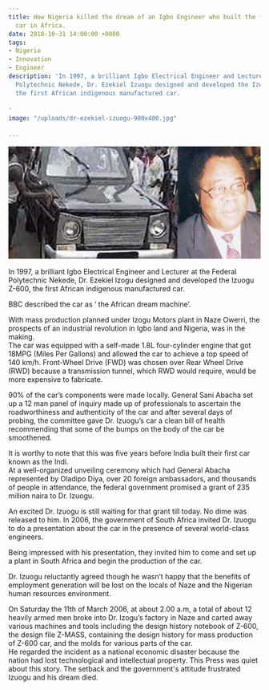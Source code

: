 ```yaml
---
title: How Nigeria killed the dream of an Igbo Engineer who built the first indigenous
  car in Africa.
date: 2018-10-31 14:00:00 +0000
tags:
- Nigeria
- Innovation
- Engineer
description: 'In 1997, a brilliant Igbo Electrical Engineer and Lecturer at the Federal
  Polytechnic Nekede, Dr. Ezekiel Izuogu designed and developed the Izuogu Z-600,
  the first African indigenous manufactured car.

'
image: "/uploads/dr-ezekiel-izuogu-900x400.jpg"

---
```

![](/uploads/dr-ezekiel-izuogu-900x400.jpg)

In 1997, a brilliant Igbo Electrical Engineer and Lecturer at the Federal Polytechnic Nekede, Dr. Ezekiel Izogu designed and developed the Izuogu Z-600, the first African indigenous manufactured car.

  
BBC described the car as ‘ the African dream machine’.   
  
With mass production planned under Izogu Motors plant in Naze Owerri, the prospects of an industrial revolution in Igbo land and Nigeria, was in the making.  
The car was equipped with a self-made 1.8L four-cylinder engine that got 18MPG (Miles Per Gallons) and allowed the car to achieve a top speed of 140 km/h. Front-Wheel Drive (FWD) was chosen over Rear Wheel Drive (RWD) because a transmission tunnel, which RWD would require, would be more expensive to fabricate.

  
90% of the car’s components were made locally. General Sani Abacha set up a 12 man panel of inquiry made up of professionals to ascertain the roadworthiness and authenticity of the car and after several days of probing, the committee gave Dr. Izuogu’s car a clean bill of health recommending that some of the bumps on the body of the car be smoothened.

  
It is worthy to note that this was five years before India built their first car known as the Indi.  
At a well-organized unveiling ceremony which had General Abacha represented by Oladipo Diya, over 20 foreign ambassadors, and thousands of people in attendance, the federal government promised a grant of 235 million naira to Dr. Izuogu.

  
An excited Dr. Izuogu is still waiting for that grant till today. No dime was released to him. In 2006, the government of South Africa invited Dr. Izuogu to do a presentation about the car in the presence of several world-class engineers.

  
Being impressed with his presentation, they invited him to come and set up a plant in South Africa and begin the production of the car.

  
Dr. Izuogu reluctantly agreed though he wasn’t happy that the benefits of employment generation will be lost on the locals of Naze and the Nigerian human resources environment.

  
On Saturday the 11th of March 2006, at about 2.00 a.m, a total of about 12 heavily armed men broke into Dr. Izogu’s factory in Naze and carted away various machines and tools including the design history notebook of Z-600, the design file Z-MASS, containing the design history for mass production of Z-600 car, and the molds for various parts of the car.  
He regarded the incident as a national economic disaster because the nation had lost technological and intellectual property. This Press was quiet about this story. The setback and the government's attitude frustrated Izuogu and his dream died.
